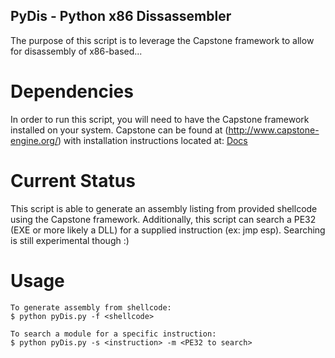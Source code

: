 ## PyDis - Python x86 Dissassembler

The purpose of this script is to leverage the Capstone framework to allow for disassembly of x86-based...

# Dependencies

In order to run this script, you will need to have the Capstone framework installed on your system.  Capstone can be found at (http://www.capstone-engine.org/) with installation instructions located at: [Docs](http://www.capstone-engine.org/documentation.html)

# Current Status

This script is able to generate an assembly listing from provided shellcode using the Capstone framework.  Additionally, this script can search a PE32 (EXE or more likely a DLL) for a supplied instruction (ex: jmp esp).  Searching is still experimental though :)

# Usage

```
To generate assembly from shellcode:
$ python pyDis.py -f <shellcode>

To search a module for a specific instruction:
$ python pyDis.py -s <instruction> -m <PE32 to search>
```